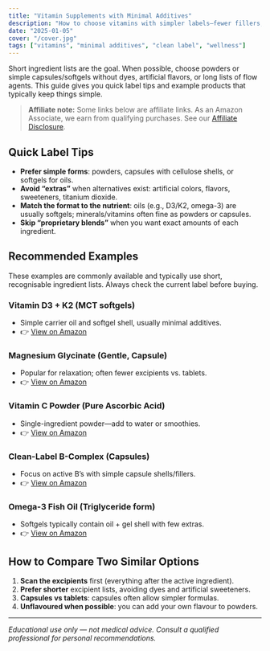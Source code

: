 ```yaml
---
title: "Vitamin Supplements with Minimal Additives"
description: "How to choose vitamins with simpler labels—fewer fillers, dyes, and additives—plus clean examples."
date: "2025-01-05"
cover: "/cover.jpg"
tags: ["vitamins", "minimal additives", "clean label", "wellness"]
---
```


Short ingredient lists are the goal. When possible, choose powders or simple capsules/softgels without dyes, artificial flavors, or long lists of flow agents. This guide gives you quick label tips and example products that typically keep things simple.

> **Affiliate note:** Some links below are affiliate links. As an Amazon Associate, we earn from qualifying purchases. See our [Affiliate Disclosure](/disclosure).

## Quick Label Tips

- **Prefer simple forms**: powders, capsules with cellulose shells, or softgels for oils.  
- **Avoid “extras”** when alternatives exist: artificial colors, flavors, sweeteners, titanium dioxide.  
- **Match the format to the nutrient**: oils (e.g., D3/K2, omega-3) are usually softgels; minerals/vitamins often fine as powders or capsules.  
- **Skip “proprietary blends”** when you want exact amounts of each ingredient.

## Recommended Examples

These examples are commonly available and typically use short, recognisable ingredient lists. Always check the current label before buying.

### Vitamin D3 + K2 (MCT softgels)
- Simple carrier oil and softgel shell, usually minimal additives.  
- 👉 [View on Amazon](https://www.amazon.co.uk/dp/B07DHGSWW2?tag=wildandwell0c-21)

### Magnesium Glycinate (Gentle, Capsule)
- Popular for relaxation; often fewer excipients vs. tablets.  
- 👉 [View on Amazon](https://www.amazon.co.uk/dp/B07MV1V6Z8?tag=wildandwell0c-21)

### Vitamin C Powder (Pure Ascorbic Acid)
- Single-ingredient powder—add to water or smoothies.  
- 👉 [View on Amazon](https://www.amazon.co.uk/dp/B07JQ2D9Z5?tag=wildandwell0c-21)

### Clean-Label B-Complex (Capsules)
- Focus on active B’s with simple capsule shells/fillers.  
- 👉 [View on Amazon](https://www.amazon.co.uk/dp/B07KQ6B9RC?tag=wildandwell0c-21)

### Omega-3 Fish Oil (Triglyceride form)
- Softgels typically contain oil + gel shell with few extras.  
- 👉 [View on Amazon](https://www.amazon.co.uk/dp/B00Z9X7J6Q?tag=wildandwell0c-21)

## How to Compare Two Similar Options

1. **Scan the excipients** first (everything after the active ingredient).  
2. **Prefer shorter** excipient lists, avoiding dyes and artificial sweeteners.  
3. **Capsules vs tablets**: capsules often allow simpler formulas.  
4. **Unflavoured when possible**: you can add your own flavour to powders.

---

*Educational use only — not medical advice. Consult a qualified professional for personal recommendations.*

